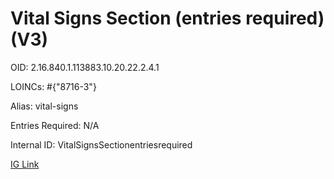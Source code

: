 # Vital Signs Section (entries required) (V3)

OID: 2.16.840.1.113883.10.20.22.2.4.1

LOINCs: #{"8716-3"}

Alias: vital-signs

Entries Required: N/A

Internal ID: VitalSignsSectionentriesrequired

[IG Link](https://www.hl7.org/ccdasearch/templates/2.16.840.1.113883.10.20.22.2.4.1.html)


